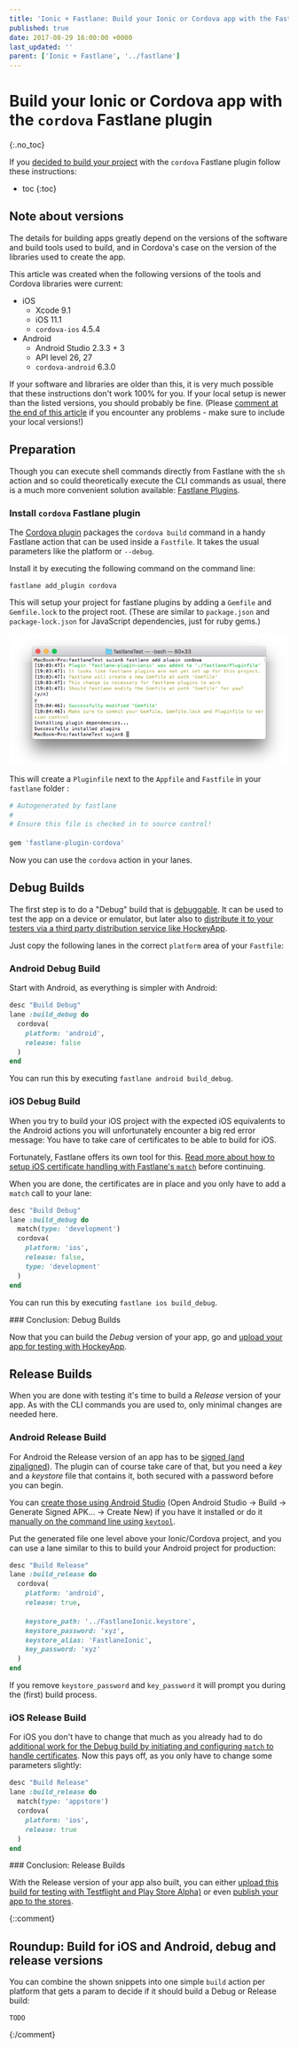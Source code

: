 ```yaml
---
title: 'Ionic + Fastlane: Build your Ionic or Cordova app with the Fastlane Cordova plugin'
published: true
date: 2017-08-29 16:00:00 +0000
last_updated: ''
parent: ['Ionic + Fastlane', '../fastlane']
---
```

# Build your Ionic or Cordova app with the `cordova` Fastlane plugin
{:.no_toc}

If you [decided to build your project](build-your-project.md) with the `cordova` Fastlane plugin follow these instructions:

* toc
{:toc}

## Note about versions

The details for building apps greatly depend on the versions of the software and build tools used to build, and in Cordova's case on the version of the libraries used to create the app.

This article was created when the following versions of the tools and Cordova libraries were current:

* iOS
  * Xcode 9.1
  * iOS 11.1
  * `cordova-ios` 4.5.4
* Android
  * Android Studio 2.3.3 + 3
  * API level 26, 27
  * `cordova-android` 6.3.0

If your software and libraries are older than this, it is very much possible that these instructions don't work 100% for you. If your local setup is newer than the listed versions, you should probably be fine. (Please [comment at the end of this article](#comments) if you encounter any problems - make sure to include your local versions!)

## Preparation

Though you can execute shell commands directly from Fastlane with the `sh` action and so could theoretically execute the CLI commands as usual, there is a much more convenient solution available: [Fastlane Plugins](https://docs.fastlane.tools/plugins/available-plugins/).

### Install `cordova` Fastlane plugin

The [Cordova plugin](https://github.com/bamlab/fastlane-plugin-cordova) packages the `cordova build` command in a handy Fastlane action that can be used inside a `Fastfile`. It takes the usual parameters like the platform or `--debug`.

Install it by executing the following command on the command line:

```
fastlane add_plugin cordova
```

This will setup your project for fastlane plugins by adding a `Gemfile` and `Gemfile.lock` to the project root. (These are similar to `package.json` and `package-lock.json` for JavaScript dependencies, just for ruby gems.)

![`fastlane add_plugin cordova`](images/build/fastlane-add_plugin-cordova.png)

This will create a `Pluginfile` next to the `Appfile` and `Fastfile` in your `fastlane` folder :

```ruby
# Autogenerated by fastlane
#
# Ensure this file is checked in to source control!

gem 'fastlane-plugin-cordova'
```

Now you can use the `cordova` action in your lanes.

## Debug Builds

The first step is to do a "Debug" build that is [debuggable](../understand/difference-between-a-debug-and-release-build.md). It can be used to test the app on a device or emulator, but later also to [distribute it to your testers via a third party distribution service like HockeyApp](upload-for-testing.md).

Just copy the following lanes in the correct `platform` area of your `Fastfile`:

### Android Debug Build

Start with Android, as everything is simpler with Android:

```ruby
desc "Build Debug"
lane :build_debug do
  cordova(
    platform: 'android',
    release: false
  )
end
```

You can run this by executing `fastlane android build_debug`.

### iOS Debug Build

When you try to build your iOS project with the expected iOS equivalents to the Android actions you will unfortunately encounter a big red error message: You have to take care of certificates to be able to build for iOS.

Fortunately, Fastlane offers its own tool for this. [Read more about how to setup iOS certificate handling with Fastlane's `match`](setup-ios-certificate-handling.md) before continuing.

When you are done, the certificates are in place and you only have to add a `match` call to your lane:

```ruby
desc "Build Debug"
lane :build_debug do
  match(type: 'development')
  cordova(
    platform: 'ios',
    release: false,
    type: 'development'
  )
end
```

You can run this by executing `fastlane ios build_debug`.

<div id="future-content">
### Conclusion: Debug Builds

Now that you can build the _Debug_ version of your app, go and [upload your app for testing with HockeyApp](upload-for-testing.md).
</div>

## Release Builds

When you are done with testing it's time to build a _Release_ version of your app. As with the CLI commands you are used to, only minimal changes are needed here.

### Android Release Build

For Android the Release version of an app has to be [signed (and zipaligned)](https://developer.android.com/studio/publish/app-signing.html). The plugin can of course take care of that, but you need a _key_ and a _keystore_ file that contains it, both secured with a password before you can begin.

You can [create those using Android Studio](https://developer.android.com/studio/publish/app-signing.html#generate-key) (Open Android Studio -> Build -> Generate Signed APK... -> Create New) if you have it installed or do it [manually on the command line using `keytool`](https://developer.android.com/studio/publish/app-signing.html#signing-manually).

Put the generated file one level above your Ionic/Cordova project, and you can use a lane similar to this to build your Android project for production:

```ruby
desc "Build Release"
lane :build_release do
  cordova(
    platform: 'android',
    release: true,

    keystore_path: '../FastlaneIonic.keystore',
    keystore_password: 'xyz',
    keystore_alias: 'FastlaneIonic',
    key_password: 'xyz'
  )
end
```

If you remove `keystore_password` and `key_password` it will prompt you during the (first) build process.

### iOS Release Build

For iOS you don't have to change that much as you already had to do [additional work for the Debug build by initiating and configuring `match` to handle certificates](setup-ios-certificate-handling.md). Now this pays off, as you only have to change some parameters slightly:

```ruby
desc "Build Release"
lane :build_release do
  match(type: 'appstore')
  cordova(
    platform: 'ios',
    release: true
  )
end
```

<div id="future-content">
### Conclusion: Release Builds

With the Release version of your app also built, you can either [upload this build for testing with Testflight and Play Store Alpha)](upload-for-testing.md) or even [publish your app to the stores](publish-your-app.md).
</div>

{::comment}
## Roundup: Build for iOS and Android, debug and release versions

You can combine the shown snippets into one simple `build` action per platform that gets a param to decide if it should build a Debug or Release build:

```
TODO
```
{:/comment}
